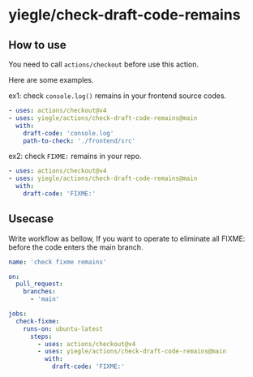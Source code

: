 # yiegle/check-draft-code-remains

## How to use

You need to call ``actions/checkout`` before use this action.

Here are some examples.

ex1: check ``console.log()`` remains in your frontend source codes.

```yaml
- uses: actions/checkout@v4
- uses: yiegle/actions/check-draft-code-remains@main
  with:
    draft-code: 'console.log'
    path-to-check: './frontend/src'
```

ex2: check ``FIXME:`` remains in your repo.
```yaml
- uses: actions/checkout@v4
- uses: yiegle/actions/check-draft-code-remains@main
  with:
    draft-code: 'FIXME:'
```

## Usecase

Write workflow as bellow, If you want to operate to eliminate all FIXME: before the code enters the main branch.

```yaml
name: 'check fixme remains'

on:
  pull_request:
    branches:
      - 'main'

jobs:
  check-fixme:
    runs-on: ubuntu-latest
      steps:
        - uses: actions/checkout@v4
        - uses: yiegle/actions/check-draft-code-remains@main
          with:
            draft-code: 'FIXME:'
```
